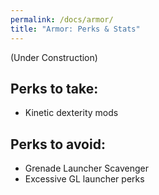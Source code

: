 ```yaml
---
permalink: /docs/armor/
title: "Armor: Perks & Stats"
---
```


(Under Construction)


## Perks to take:
- Kinetic dexterity mods

## Perks to avoid:
- Grenade Launcher Scavenger
- Excessive GL launcher perks
